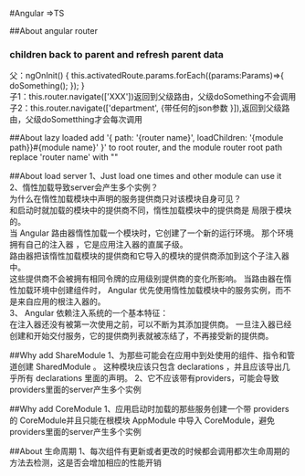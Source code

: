 #Angular =>TS

##About angular router
### children back to parent and refresh parent data
   父：ngOnInit() {
        this.activatedRoute.params.forEach((params:Params)=>{
             doSomething();
        });
    } <br />
  子1：this.router.navigate(['XXX'])返回到父级路由，父级doSomething不会调用 <br />
  子2：this.router.navigate(['department', {带任何的json参数 }]),返回到父级路由，父级doSometthing才会每次调用 <br />
   
##About lazy loaded 
 add  '{ path: '{router name}', loadChildren: '{module path}}#{module name}' }' to root router, and the module router root path replace 'router name' with "" <br />

##About load server
 1、Just load one times and other module can use it <br/>
 2、惰性加载导致server会产生多个实例？<br/>
      为什么在惰性加载模块中声明的服务提供商只对该模块自身可见？<br/>
      和启动时就加载的模块中的提供商不同，惰性加载模块中的提供商是 局限于模块 的。<br/>
      当 Angular 路由器惰性加载一个模块时，它创建了一个新的运行环境。 那个环境 拥有自己的注入器 ，它是应用注入器的直属子级。<br/>
      路由器把该惰性加载模块的提供商和它导入的模块的提供商添加到这个子注入器中。<br/>
      这些提供商不会被拥有相同令牌的应用级别提供商的变化所影响。 当路由器在惰性加载环境中创建组件时， Angular 优先使用惰性加载模块中的服务实例，而不是来自应用的根注入器的。<br/>
 3、 Angular 依赖注入系统的一个基本特征：<br/>
      在注入器还没有被第一次使用之前，可以不断为其添加提供商。 一旦注入器已经创建和开始交付服务，它的提供商列表就被冻结了，不再接受新的提供商。<br/>

##Why add ShareModule
 1、为那些可能会在应用中到处使用的组件、指令和管道创建 SharedModule 。 这种模块应该只包含 declarations ，并且应该导出几乎所有 declarations 里面的声明。
 2、它不应该带有providers，可能会导致providers里面的server产生多个实例

##Why add CoreModule
 1、应用启动时加载的那些服务创建一个带 providers 的 CoreModule并且只能在根模块 AppModule 中导入 CoreModule，避免providers里面的server产生多个实例

##About 生命周期
 1、每次组件有更新或者更改的时候都会调用都次生命周期的方法去检测，这是否会增加相应的性能开销